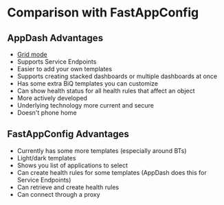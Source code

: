 # Comparison with FastAppConfig

## AppDash Advantages

- [Grid mode](grid.md)
- Supports Service Endpoints
- Easier to add your own templates
- Supports creating stacked dashboards or multiple dashboards at once
- Has some extra BiQ templates you can customize
- Can show health status for all health rules that affect an object
- More actively developed
- Underlying technology more current and secure
- Doesn't phone home

## FastAppConfig Advantages

- Currently has some more templates (especially around BTs)
- Light/dark templates
- Shows you list of applications to select
- Can create health rules for some templates (AppDash does this for Service Endpoints)
- Can retrieve and create health rules
- Can connect through a proxy



